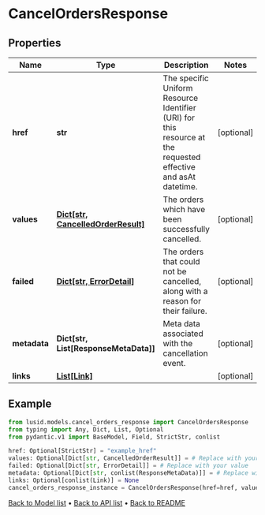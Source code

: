 # CancelOrdersResponse

## Properties
Name | Type | Description | Notes
------------ | ------------- | ------------- | -------------
**href** | **str** | The specific Uniform Resource Identifier (URI) for this resource at the requested effective and asAt datetime. | [optional] 
**values** | [**Dict[str, CancelledOrderResult]**](CancelledOrderResult.md) | The orders which have been successfully cancelled. | [optional] 
**failed** | [**Dict[str, ErrorDetail]**](ErrorDetail.md) | The orders that could not be cancelled, along with a reason for their failure. | [optional] 
**metadata** | **Dict[str, List[ResponseMetaData]]** | Meta data associated with the cancellation event. | [optional] 
**links** | [**List[Link]**](Link.md) |  | [optional] 
## Example

```python
from lusid.models.cancel_orders_response import CancelOrdersResponse
from typing import Any, Dict, List, Optional
from pydantic.v1 import BaseModel, Field, StrictStr, conlist

href: Optional[StrictStr] = "example_href"
values: Optional[Dict[str, CancelledOrderResult]] = # Replace with your value
failed: Optional[Dict[str, ErrorDetail]] = # Replace with your value
metadata: Optional[Dict[str, conlist(ResponseMetaData)]] = # Replace with your value
links: Optional[conlist(Link)] = None
cancel_orders_response_instance = CancelOrdersResponse(href=href, values=values, failed=failed, metadata=metadata, links=links)

```

[Back to Model list](../README.md#documentation-for-models) &#8226; [Back to API list](../README.md#documentation-for-api-endpoints) &#8226; [Back to README](../README.md)

